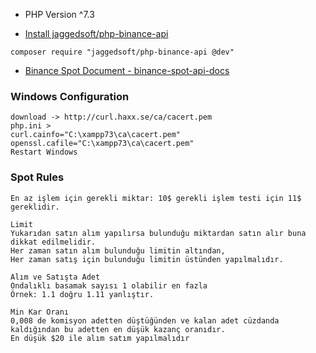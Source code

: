 - PHP Version ^7.3

- [Install jaggedsoft/php-binance-api](https://github.com/jaggedsoft/php-binance-api)
````
composer require "jaggedsoft/php-binance-api @dev"
````

- [Binance Spot Document - binance-spot-api-docs](https://github.com/binance/binance-spot-api-docs/blob/master/rest-api.md)

### Windows Configuration
````
download -> http://curl.haxx.se/ca/cacert.pem
php.ini >
curl.cainfo="C:\xampp73\ca\cacert.pem"
openssl.cafile="C:\xampp73\ca\cacert.pem"
Restart Windows
````

### Spot Rules
````
En az işlem için gerekli miktar: 10$ gerekli işlem testi için 11$ gereklidir.

Limit
Yukarıdan satın alım yapılırsa bulunduğu miktardan satın alır buna dikkat edilmelidir.
Her zaman satın alım bulunduğu limitin altından,
Her zaman satış için bulunduğu limitin üstünden yapılmalıdır.

Alım ve Satışta Adet
Ondalıklı basamak sayısı 1 olabilir en fazla
Örnek: 1.1 doğru 1.11 yanlıştır.

Min Kar Oranı
0,008 de komisyon adetten düştüğünden ve kalan adet cüzdanda kaldığından bu adetten en düşük kazanç oranıdır.
En düşük $20 ile alım satım yapılmalıdır
````

